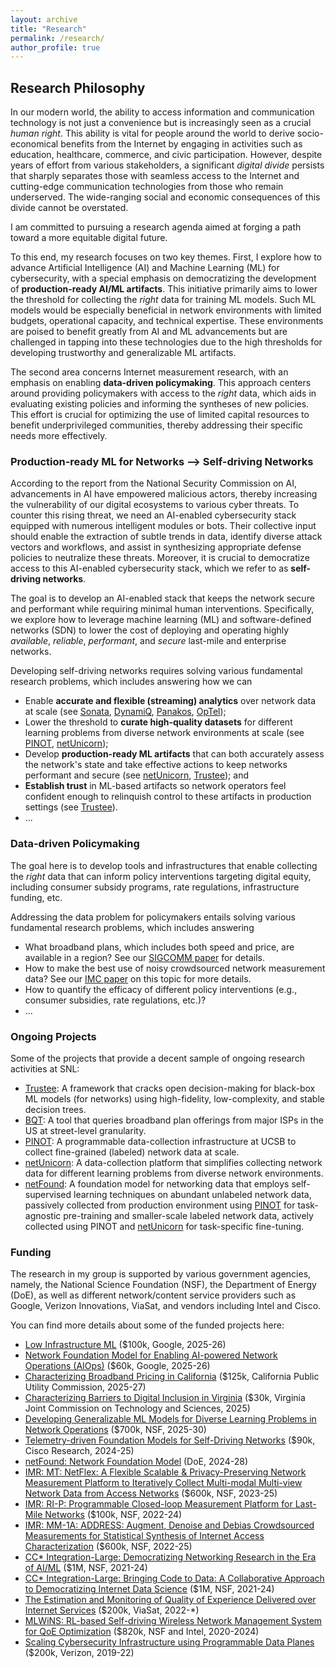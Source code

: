 ```yaml
---
layout: archive
title: "Research"
permalink: /research/
author_profile: true
---
```


## Research Philosophy

In our modern world, the ability to access information and communication technology is not just a convenience but is increasingly seen as a crucial *human right*. This ability is vital for people around the world to derive socio-economical benefits from the Internet by engaging in activities such as education, healthcare, commerce, and civic participation. However, despite years of effort from various stakeholders, a significant *digital divide* persists that sharply separates those with seamless access to the Internet and cutting-edge communication technologies from those who remain underserved. The wide-ranging social and economic consequences of this divide cannot be overstated.

I am committed to pursuing a research agenda aimed at forging a path toward a more equitable digital future.

To this end, my research focuses on two key themes. First, I explore how to advance Artificial Intelligence (AI) and Machine Learning (ML) for cybersecurity, with a special emphasis on democratizing the development of **production-ready AI/ML artifacts**. This initiative primarily aims to lower the threshold for collecting the *right* data for training ML models. Such ML models would be especially beneficial in network environments with limited budgets, operational capacity, and technical expertise. These environments are poised to benefit greatly from AI and ML advancements but are challenged in tapping into these technologies due to the high thresholds for developing trustworthy and generalizable ML artifacts.

The second area concerns Internet measurement research, with an emphasis on enabling **data-driven policymaking**. This approach centers around providing policymakers with access to the *right* data, which aids in evaluating existing policies and informing the syntheses of new policies. This effort is crucial for optimizing the use of limited capital resources to benefit underprivileged communities, thereby addressing their specific needs more effectively.


### Production-ready ML for Networks --> Self-driving Networks

<!-- The two research themes complement each other as one helps identify underserved communities that require any policy interventions, and the second helps realize a subset of interventions (e.g., sustainable community networks).  -->



 <!-- **self-driving networks** that can run themselves with minimal intervention.
Given our group's focus on **digital equity** issues, we focus primarily on building self-driving network for **last-mile (community) networks**.
Our goal is to lower the cost of deploying and operating highly *available*, *reliable*, *performant*, and *secure* last-mile networks in under-served communities. -->
According to the report from the National Security Commission on AI, advancements in AI have empowered malicious actors, thereby increasing the vulnerability of our digital ecosystems to various cyber threats. To counter this rising threat, we need an AI-enabled cybersecurity stack equipped with numerous intelligent modules or bots. Their collective input should enable the extraction of subtle trends in data, identify diverse attack vectors and workflows, and assist in synthesizing appropriate defense policies to neutralize these threats. Moreover, it is crucial to democratize access to this AI-enabled cybersecurity stack, which we refer to as **self-driving networks**.

The goal is to develop an AI-enabled stack that keeps the network secure and performant while requiring minimal human interventions. Specifically, we explore how to leverage machine learning (ML) and software-defined networks (SDN) to lower the cost of deploying and operating highly *available*, *reliable*, *performant*, and *secure* last-mile and enterprise networks.

Developing self-driving networks requires solving various fundamental research problems, which includes answering how we can
* Enable **accurate and flexible (streaming) analytics** over network data at scale (see [Sonata](https://sites.cs.ucsb.edu/~arpitgupta/pdfs/sonata.pdf), [DynamiQ](https://arxiv.org/pdf/2106.05420.pdf), [Panakos](https://sites.cs.ucsb.edu/~arpitgupta/pdfs/speedtest.pdf), [OpTel](https://sites.cs.ucsb.edu/~arpitgupta/pdfs/OpTel_camera_ready.pdf));
* Lower the threshold to **curate high-quality datasets** for different learning problems from diverse network environments at scale (see [PINOT](https://pinot.cs.ucsb.edu/), [netUnicorn](https://netunicorn.cs.ucsb.edu/));
* Develop **production-ready ML artifacts** that can both accurately assess the network's state and take effective actions to keep networks performant and secure (see [netUnicorn](https://netunicorn.cs.ucsb.edu/), [Trustee](https://sites.cs.ucsb.edu/~arpitgupta/pdfs/trustee.pdf)); and
* **Establish trust** in ML-based artifacts so network operators feel confident enough to relinquish control to these artifacts in production settings (see [Trustee](https://sites.cs.ucsb.edu/~arpitgupta/pdfs/trustee.pdf)).
* ...

### Data-driven Policymaking
The goal here is to develop tools and infrastructures that enable collecting the *right* data that can inform policy interventions targeting digital equity, including consumer subsidy programs, rate regulations, infrastructure funding, etc.

Addressing the data problem for policymakers entails solving various fundamental research problems, which includes answering
* What broadband plans, which includes both speed and price, are available in a region? See our [SIGCOMM paper](ttps://sites.cs.ucsb.edu/~arpitgupta/pdfs/bqt_sigcomm23.pdf) for details.
* How to make the best use of noisy crowdsourced network measurement data? See our [IMC paper](https://sites.cs.ucsb.edu/~arpitgupta/pdfs/speedtest.pdf) on this topic for more details.
* How to quantify the efficacy of different policy interventions (e.g., consumer subsidies, rate regulations, etc.)?
* ...

### Ongoing Projects
Some of the projects that provide a decent sample of ongoing research activities at SNL:

- [Trustee](https://trusteeml.github.io/): A framework that cracks open decision-making for black-box ML models (for networks) using high-fidelity, low-complexity, and stable decision trees.
- [BQT](https://address.cs.ucsb.edu/bqt/): A tool that queries broadband plan offerings from major ISPs in the US at street-level granularity.
- [PINOT](https://pinot.cs.ucsb.edu/): A programmable data-collection infrastructure at UCSB to collect fine-grained (labeled) network data at scale.
- [netUnicorn](https://netunicorn.cs.ucsb.edu/): A data-collection platform that simplifies collecting network data for different learning problems from diverse network environments.
- [netFound](https://arxiv.org/pdf/2310.17025.pdf): A foundation model for networking data that employs self-supervised learning techniques on abundant unlabeled network data, passively collected from production environment using [PINOT](https://pinot.cs.ucsb.edu/) for task-agnostic pre-training and smaller-scale labeled network data, actively collected using PINOT and [netUnicorn](https://netunicorn.cs.ucsb.edu/) for task-specific fine-tuning.



<!-- - [Trustee](https://trusteeml.github.io/): A framework that cracks open decision-making for black-box ML models (for networks) using high-fidelity, low-complexity, and stable decision trees.
- [PINOT](https://pinot.cs.ucsb.edu/): A programmable data-collection infrastructure at UCSB to collect fine-grained (labeled) network data at scale.
- [netUnicorn](https://netunicorn.cs.ucsb.edu/): A data-collection platform that simplifies collecting network data for different learning problems from diverse network environments. -->



<!-- ### Related Publications
Some of the recently published works that provide a sample of some of the ongoing activities at SNL:
- [AI/ML for Network Security: The Emperor has no Clothes](https://sites.cs.ucsb.edu/~arpitgupta/pdfs/trustee.pdf), ACM CCS, 2022.
- [The Importance of Contextualization of Crowdsourced Active Speed Test Measurements](https://sites.cs.ucsb.edu/~arpitgupta/pdfs/speedtest.pdf), ACM IMC, 2022.
- [Detecting Ephemeral Optical Events with OpTel](https://sites.cs.ucsb.edu/~arpitgupta/pdfs/OpTel_camera_ready.pdf), USENIX NSDI, 2022.
- [Internet Inequity in Chicago: Adoption, Affordability, and Availability](https://sites.cs.ucsb.edu/~arpitgupta/pdfs/2022_tprc_chicago_digital_divide-submitted.pdf), TPRC, 2022.
- [DynamiQ: Planning for Dynamics in Network Streaming Analytics Systems](https://arxiv.org/pdf/2106.05420.pdf),
arXiv: Report 2106.05420, 2021.
- [An Effort to Democratize Networking Research in the Era of AI/ML](https://sites.cs.ucsb.edu/~arpitgupta/pdfs/democratize_netai.pdf), ACM HotNets 2019. -->



<!-- machine learning (ML) and
programmable network data planes to develop *low-cost* last-mile networks that can provide highly *available*, *reliable*, *performant* and *secure* network connectivity to underrepresented and under-served communities.

<!-- The growing popularity of networked devices and applications imposes
increasingly stringent security- and performance-related requirements on the
underlying communication fabric. Satisfying these ever-increasing demands with
limited infrastructure and operational budgets are challenging for the network
operators. -->

<!-- My research combines the flexibility of **programmable data-plane targets** and
the intelligibility of **ML algorithms** to develop ML-based artifacts for
networking that bridge the fundamental gap between requirements and resources.
Additionally, my research focuses on ensuring that network operators can
**trust** these ML-based artifacts enough to deploy them in production
settings.  -->

### Funding
The research in my group is supported by various government agencies, namely, the National Science Foundation (NSF), the Department of Energy (DoE), as well as different network/content service providers such as Google, Verizon Innovations, ViaSat, and vendors including Intel and Cisco.

You can find more details about some of the funded projects here:
* [Low Infrastructure ML](#) (\$100k, Google, 2025-26)
* [Network Foundation Model for Enabling AI-powered Network Operations (AIOps)](#) (\$60k, Google, 2025-26)
* [Characterizing Broadband Pricing in California](#) (\$125k, California Public Utility Commission, 2025-27)
* [Characterizing Barriers to Digital Inclusion in Virginia](#) (\$30k, Virginia Joint Commission on Technology and Sciences, 2025)
* [Developing Generalizable ML Models for Diverse Learning Problems in Network Operations](https://www.nsf.gov/awardsearch/showAward?AWD_ID=2443777) ($700k, NSF, 2025-30)
* [Telemetry-driven Foundation Models for Self-Driving Networks](#) ($90k, Cisco Research, 2024-25)
* [netFound: Network Foundation Model](#) (DoE, 2024-28)
* [IMR: MT: NetFlex: A Flexible Scalable & Privacy-Preserving Network Measurement Platform to Iteratively Collect Multi-modal Multi-view Network Data from Access Networks](https://www.nsf.gov/awardsearch/showAward?AWD_ID=2323229) ($600k, NSF, 2023-25)
* [IMR: RI-P: Programmable Closed-loop Measurement Platform for Last-Mile Networks](https://nsf.gov/awardsearch/showAward?AWD_ID=2224687) ($100k, NSF, 2022-24)
* [IMR: MM-1A: ADDRESS: Augment, Denoise and Debias Crowdsourced Measurements for Statistical Synthesis of Internet Access Characterization](#) ($600k, NSF, 2022-25)
* [CC* Integration-Large: Democratizing Networking Research in the Era of AI/ML](https://www.nsf.gov/awardsearch/showAward?AWD_ID=2126327) ($1M, NSF, 2021-24)
* [CC* Integration-Large: Bringing Code to Data: A Collaborative Approach to Democratizing Internet Data Science](https://www.nsf.gov/awardsearch/showAward?AWD_ID=2126281) ($1M, NSF, 2021-24)
* [The Estimation and Monitoring of Quality of Experience Delivered over Internet Services](#) ($200k, ViaSat, 2022-*)
* [MLWiNS: RL-based Self-driving Wireless Network Management System for QoE Optimization](https://www.nsf.gov/awardsearch/showAward?AWD_ID=2003257) ($820k, NSF and Intel, 2020-2024)
* [Scaling Cybersecurity Infrastructure using Programmable Data Planes](https://www.verizon.com/about/news/verizon-advances-5g-network-and-cyber-security) ($200k, Verizon, 2019-22)





<!-- ## Ongoing Projects

### Programmable Data-Collection Infrastructure/Platform(s)

### Flexible and Scalable Network Data Analytics System(s)

### ML Pipeline for Learning Problems in Networking -->


<!-- ## Past Projects -->

<!-- The proposed research will help catalyze adoption of ML-based solutions for network operations, which will form the intellectual foundation for future self-driving networks. My academic career to this point has prepared me to pursue this goal with an extensive experience in developing open-sourced networked systems, such as SDX~\cite{sdx}, iSDX~\cite{isdx}, Sonata~\cite{sonata-paper}, DynamiQ~\cite{dynamiq}, Optel~\cite{optel}, etc., that have been widely used in both academia and industry.  -->

